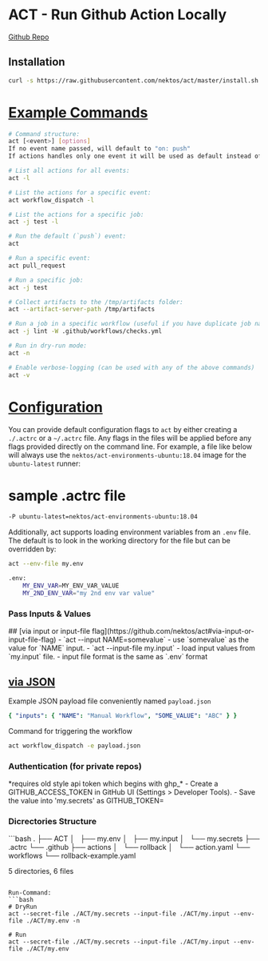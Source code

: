 # ACT - Run Github Action Locally

[Github Repo](https://github.com/nektos/act)

## Installation

```bash
curl -s https://raw.githubusercontent.com/nektos/act/master/install.sh | sudo bash
```

# [Example Commands](https://github.com/nektos/act#example-commands)

```bash
# Command structure:
act [<event>] [options]
If no event name passed, will default to "on: push"
If actions handles only one event it will be used as default instead of "on: push"

# List all actions for all events:
act -l

# List the actions for a specific event:
act workflow_dispatch -l

# List the actions for a specific job:
act -j test -l

# Run the default (`push`) event:
act

# Run a specific event:
act pull_request

# Run a specific job:
act -j test

# Collect artifacts to the /tmp/artifacts folder:
act --artifact-server-path /tmp/artifacts

# Run a job in a specific workflow (useful if you have duplicate job names)
act -j lint -W .github/workflows/checks.yml

# Run in dry-run mode:
act -n

# Enable verbose-logging (can be used with any of the above commands)
act -v
```

# [Configuration](https://github.com/nektos/act#configuration)

You can provide default configuration flags to `act` by either creating a `./.actrc` or a `~/.actrc` file. Any flags in the files will be applied before any flags provided directly on the command line. For example, a file like below will always use the `nektos/act-environments-ubuntu:18.04` image for the `ubuntu-latest` runner:

# sample .actrc file

```bash .actrc
-P ubuntu-latest=nektos/act-environments-ubuntu:18.04
```

Additionally, act supports loading environment variables from an `.env` file. The default is to look in the working directory for the file but can be overridden by:

```bash
act --env-file my.env
```

```bash
.env:
	MY_ENV_VAR=MY_ENV_VAR_VALUE
	MY_2ND_ENV_VAR="my 2nd env var value"
```

<h3>Pass Inputs & Values</h3>
## [via input or input-file flag](https://github.com/nektos/act#via-input-or-input-file-flag)
-   `act --input NAME=somevalue` - use `somevalue` as the value for `NAME` input.
-   `act --input-file my.input` - load input values from `my.input` file.
    -   input file format is the same as `.env` format

## [via JSON](https://github.com/nektos/act#via-json)

Example JSON payload file conveniently named `payload.json`

```yaml
{ "inputs": { "NAME": "Manual Workflow", "SOME_VALUE": "ABC" } }
```

Command for triggering the workflow

```bash
act workflow_dispatch -e payload.json
```

<h3>Authentication (for private repos)</h3>
*requires old style api token which begins with ghp_*
- Create a GITHUB_ACCESS_TOKEN in GitHub UI (Settings > Developer Tools).
- Save the value into 'my.secrets' as GITHUB_TOKEN=</value>

<h3>Dicrectories Structure</h3>
```bash
.
├── ACT
│   ├── my.env
│   ├── my.input
│   └── my.secrets
├── .actrc
└── .github
    ├── actions
    │   └── rollback
    │       └── action.yaml
    └── workflows
        └── rollback-example.yaml

5 directories, 6 files

````

Run-Command:
```bash
# DryRun
act --secret-file ./ACT/my.secrets --input-file ./ACT/my.input --env-file ./ACT/my.env -n

# Run
act --secret-file ./ACT/my.secrets --input-file ./ACT/my.input --env-file ./ACT/my.env
````
